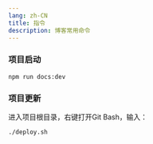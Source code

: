 ```yaml
---
lang: zh-CN
title: 指令
description: 博客常用命令
---
```

### 项目启动

  ```
  npm run docs:dev
  ```

### 项目更新

  进入项目根目录，右键打开Git Bash，输入：

  ```
  ./deploy.sh
  ```

  